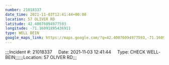 ```yaml
---
number: 21018337
date_time: 2021-11-03T12:41:44+00:00
location: 57 OLIVER RD
latitude: 42.40076094977593
longitude: -71.16091895436911
type: WELL BEIN
google_maps_link: https://maps.google.com/?q=42.40076094977593,-71.16091895436911
---
```


;;;Incident #: 21018337     Date: 2021‐11‐03 12:41:44     Type: CHECK WELL‐BEIN;;;;;;Location: 57 OLIVER RD;;;
